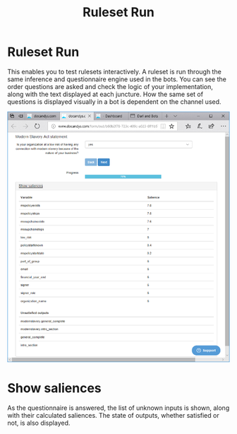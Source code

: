﻿---
title: Ruleset Run
description: Trying out a DARL Ruleset.
output:
  html_document:
    toc: true
    toc_float: true
---


Ruleset Run
==============

This enables you to test rulesets interactively.
A ruleset is run through the same inference and questionnaire engine used in the bots.
You can see the order questions are asked and check the logic of your implementation, along with the text displayed at each juncture.
How the same set of questions is displayed visually in a bot is dependent on the channel used.

![Ruleset run](/images/ruleset_run.png)

# Show saliences

As the questionnaire is answered, the list of unknown inputs is shown, along with their calculated saliences.
The state of outputs, whether satisfied or not, is also displayed.